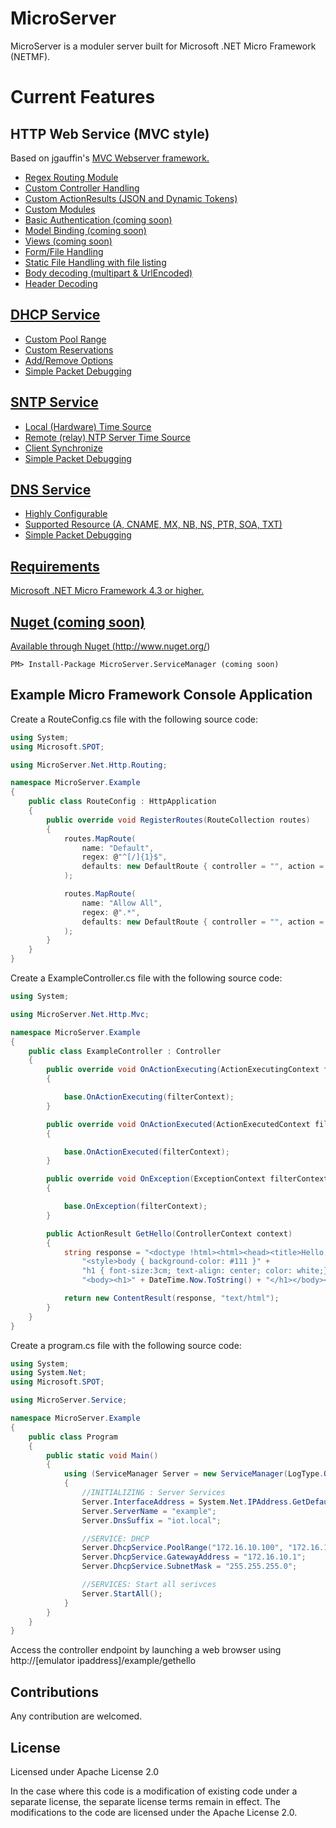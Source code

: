 MicroServer
===========

MicroServer is a moduler server built for Microsoft .NET Micro Framework (NETMF).

# Current Features

## HTTP Web Service (MVC style)

Based on jgauffin's <a href="https://github.com/jgauffin/Griffin.WebServer"> MVC Webserver framework. 

* Regex Routing Module
* Custom Controller Handling
* Custom ActionResults (JSON and Dynamic Tokens)
* Custom Modules
* Basic Authentication (coming soon)
* Model Binding (coming soon)
* Views (coming soon)
* Form/File Handling
* Static File Handling with file listing
* Body decoding (multipart & UrlEncoded)
* Header Decoding

## DHCP Service

* Custom Pool Range
* Custom Reservations
* Add/Remove Options
* Simple Packet Debugging

## SNTP Service

* Local (Hardware) Time Source
* Remote (relay) NTP Server Time Source
* Client Synchronize
* Simple Packet Debugging

## DNS Service

* Highly Configurable
* Supported Resource (A, CNAME, MX, NB, NS, PTR, SOA, TXT)
* Simple Packet Debugging

Requirements
------------
Microsoft .NET Micro Framework 4.3 or higher.  

Nuget (coming soon)
-------------------

Available through Nuget (http://www.nuget.org/)

```
PM> Install-Package MicroServer.ServiceManager (coming soon)
```

Example Micro Framework Console Application
-------------------------------------------

Create a RouteConfig.cs file with the following source code:

```csharp
using System;
using Microsoft.SPOT;

using MicroServer.Net.Http.Routing;

namespace MicroServer.Example
{
    public class RouteConfig : HttpApplication
    {
        public override void RegisterRoutes(RouteCollection routes)
        {
            routes.MapRoute(
                name: "Default",
                regex: @"^[/]{1}$",
                defaults: new DefaultRoute { controller = "", action = "index.html", id = "" }
            );

            routes.MapRoute(
                name: "Allow All",
                regex: @".*",
                defaults: new DefaultRoute { controller = "", action = "", id = "" }
            );
        }
    }
}
```

Create a ExampleController.cs file with the following source code:

```csharp
using System;

using MicroServer.Net.Http.Mvc;

namespace MicroServer.Example
{
    public class ExampleController : Controller
    {
        public override void OnActionExecuting(ActionExecutingContext filterContext)
        {

            base.OnActionExecuting(filterContext);
        }

        public override void OnActionExecuted(ActionExecutedContext filterContext)
        {

            base.OnActionExecuted(filterContext);
        }

        public override void OnException(ExceptionContext filterContext)
        {

            base.OnException(filterContext);
        }

        public ActionResult GetHello(ControllerContext context)
        {
            string response = "<doctype !html><html><head><title>Hello, world!</title>" +
                "<style>body { background-color: #111 }" +
                "h1 { font-size:3cm; text-align: center; color: white;}</style></head>" +
                "<body><h1>" + DateTime.Now.ToString() + "</h1></body></html>\r\n";

            return new ContentResult(response, "text/html");
        }
    }
}
```
Create a program.cs file with the following source code:

```csharp
using System;
using System.Net;
using Microsoft.SPOT;

using MicroServer.Service;

namespace MicroServer.Example
{
    public class Program
    {
        public static void Main()
        {
            using (ServiceManager Server = new ServiceManager(LogType.Output, LogLevel.Debug, @"\winfs"))
            {  
                //INITIALIZING : Server Services
                Server.InterfaceAddress = System.Net.IPAddress.GetDefaultLocalAddress().ToString();
                Server.ServerName = "example";
                Server.DnsSuffix = "iot.local";

                //SERVICE: DHCP
                Server.DhcpService.PoolRange("172.16.10.100", "172.16.10.254");
                Server.DhcpService.GatewayAddress = "172.16.10.1";
                Server.DhcpService.SubnetMask = "255.255.255.0";

                //SERVICES: Start all serivces
                Server.StartAll();
            } 
        }
    }
}
```
Access the controller endpoint by launching a web browser using http://[emulator ipaddress]/example/gethello

Contributions
------------
Any contribution are welcomed.

License
-------
Licensed under Apache License 2.0

In the case where this code is a modification of existing code under a separate license, the separate license
terms remain in effect. The modifications to the code are licensed under the Apache License 2.0.